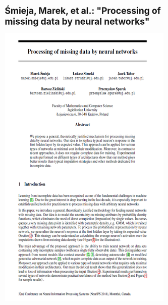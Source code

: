 # Śmieja, Marek, et al.: "Processing of missing data by neural networks"
<p align="center">
  <img src="Smieja_Cover.png" width="600" height="850">
</p>
